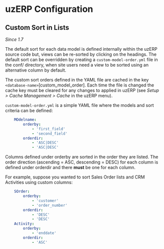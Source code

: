 # uzERP Configuration

## Custom Sort in Lists

*Since 1.7*

The default sort for each data model is defined internally within the uzERP source code but, views can be re-sorted by clicking on the headings. The default sort can be overridden by creating a `custom-model-order.yml` file in the conf/ directory, when site users need a view to be sorted using an alternative column by default.

The custom sort orders defined in the YAML file are cached in the key `<database-name>`[custom_model_order]. Each time the file is changed the cache key must be cleared for any changes to applied in uzERP (see *Setup > Cache Management > Cache* in the uzERP menu).

`custom-model-order.yml` is a simple YAML file where the models and sort criteria can be defined:

```yaml
	MOdelname:
	    orderby:
	        - 'first_field'
	        - 'second_field'
	    orderdir:
	        - 'ASC|DESC'
	        - 'ASC|DESC'
```

Columns defined under orderby are sorted in the order they are listed. The order direction (ascending = ASC, descending = DESC) for each column is defined under orderdir and there **must** be one for each column.

For example, suppose you wanted to sort Sales Order lists and CRM Activities using custom columns:

```yaml
	SOrder:
	    orderby:
	        - 'customer'
	        - 'order_number'
	    orderdir:
	        - 'DESC'
	        - 'DESC'
	Activity:
	    orderby:
	        - 'enddate'
	    orderdir:
	        - 'ASC'
```

